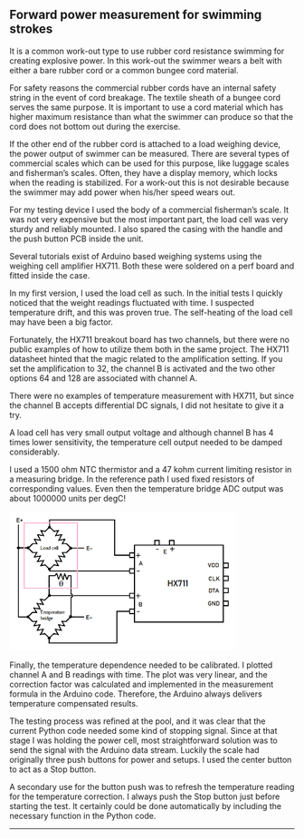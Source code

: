 ## Forward power measurement for swimming strokes
<p>It is a common work-out type to use rubber cord resistance swimming for creating explosive power. In this work-out the swimmer wears a belt 
with either a bare rubber cord or a common bungee cord material.</p>
<p>For safety reasons the commercial rubber cords have an internal safety string in the event of cord breakage. 
The textile sheath of a bungee cord serves the same purpose. It is important to use a cord material which has higher maximum resistance 
than what the swimmer can produce so that the cord does not bottom out during the exercise.</p>
<p>If the other end of the rubber cord is attached to a load weighing device, the power output of swimmer can be measured. There are several types of commercial scales
which can be used for this purpose, like luggage scales and fisherman’s scales. Often, they have a display memory, which locks when the reading is stabilized.
For a work-out this is not desirable because the swimmer may add power when his/her speed wears out.</p>
<p>For my testing device I used the body of a commercial fisherman’s scale. It was not very expensive but the most important part, the load cell was very sturdy and 
reliably mounted. I also spared the casing with the handle and the push button PCB inside the unit.</p>
<p>Several tutorials exist of Arduino based weighing systems using the weighing cell amplifier HX711. Both these were soldered on a perf board and fitted inside the case.</p>
<p>In my first version, I used the load cell as such. In the initial tests I quickly noticed that the weight readings fluctuated with time. I suspected temperature drift, 
and this was proven true. The self-heating of the load cell may have been a big factor.</p>
<p>Fortunately, the HX711 breakout board has two channels, but there were no public examples of how to utilize them both in the same project.
The HX711 datasheet hinted that the magic related to the amplification setting. 
If you set the amplification to 32, the channel B is activated and the two other options 64 and 128 are associated with channel A.</p>
<p>There were no examples of temperature measurement with HX711, but since the channel B accepts differential DC signals, I did not hesitate to give it a try.</p>
<p>A load cell has very small output voltage and although channel B has 4 times lower sensitivity, the temperature cell output needed to be damped considerably.</p>
<p>I used a 1500 ohm NTC thermistor and a 47 kohm current limiting resistor in a measuring bridge. In the reference path I used fixed resistors 
of corresponding values. Even then the temperature bridge ADC output was about 1000000 units per degC!</p>
<div style="margin:auto;"><img src="HX711.png" width=400></div>
<p>Finally, the temperature dependence needed to be calibrated. I plotted channel A and B readings with time. The plot was very linear, and the correction factor
was calculated and implemented in the measurement formula in the Arduino code. Therefore, the Arduino always delivers temperature compensated results.</p>
<p>The testing process was refined at the pool, and it was clear that the current Python code needed some kind of stopping signal.
Since at that stage I was holding the power cell, most straightforward solution was to send the signal with the Arduino data stream.
Luckily the scale had originally three push buttons for power and setups. I used the center button to act as a Stop button.</p>
<p>A secondary use for the button push was to refresh the temperature reading for the temperature correction. I always push the Stop button just before starting the test. 
It certainly could be done automatically by including the necessary function in the Python code.</p>
<hr>

